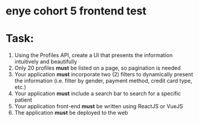 # enye cohort 5 frontend test
# Task: 
1. Using the Profiles API, create a UI that presents the information intuitively and beautifully
2. Only 20 profiles **must** be listed on a page, so pagination is needed 
3. Your application **must** incorporate two (2) filters to dynamically present the information (i.e. filter by gender, payment method, credit card type, etc.)
4. Your application **must** include a search bar to search for a specific patient
5. Your application front-end **must** be written using ReactJS or VueJS
6. The application **must** be deployed to the web
